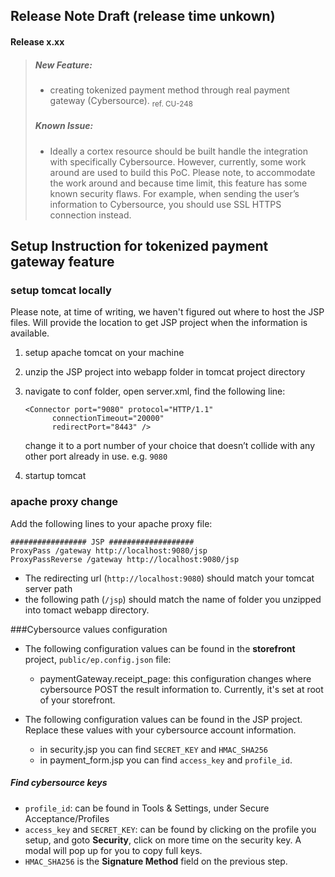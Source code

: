 Release Note Draft (release time unkown)
---------

#### Release x.xx 
>##### New Feature:
>  + creating tokenized payment method through real payment gateway (Cybersource). <sub>ref. CU-248</sub>
>
>##### Known Issue:
> + Ideally a cortex resource should be built handle the integration with specifically Cybersource. However, currently, some work around are used to build this PoC. Please note, to accommodate the work around and because time limit, this feature has some known security flaws. For example, when sending the user’s information to Cybersource, you should use SSL HTTPS connection instead.

## Setup Instruction for tokenized payment gateway feature
### setup tomcat locally
Please note, at time of writing, we haven't figured out where to host the JSP files. Will provide the location to get JSP project when the information is available.

1. setup apache tomcat on your machine
2. unzip the JSP project into webapp folder in tomcat project directory
3. navigate to conf folder, open server.xml, find the following line: 

	~~~
	<Connector port="9080" protocol="HTTP/1.1"
	      connectionTimeout="20000"
	      redirectPort="8443" />
	~~~

	change it to a port number of your choice that doesn’t collide with any other port already in use. e.g. `9080`
4. startup tomcat

### apache proxy change

Add the following lines to your apache proxy file: 
~~~
################# JSP ###################
ProxyPass /gateway http://localhost:9080/jsp
ProxyPassReverse /gateway http://localhost:9080/jsp
~~~

* The redirecting url (`http://localhost:9080`) should match your tomcat server path
* the following path (`/jsp`) should match the name of folder you unzipped into tomact webapp directory. 

###Cybersource values configuration
* The following configuration values can be found in the **storefront** project, `public/ep.config.json` file:
	* paymentGateway.receipt_page: this configuration changes where cybersource POST the result information to. Currently, it's set at root of your storefront.

* The following configuration values can be found in the JSP project. Replace these values with your cybersource account information.
	* in security.jsp you can find `SECRET_KEY` and `HMAC_SHA256` 
	* in payment_form.jsp you can find `access_key` and `profile_id`.
	
##### Find cybersource keys

* `profile_id`: can be found in Tools & Settings, under Secure Acceptance/Profiles
* `access_key` and `SECRET_KEY`: can be found by clicking on the profile you setup, and goto **Security**, click on more time on the security key. A modal will pop up for you to copy full keys.
* `HMAC_SHA256` is the **Signature Method** field on the previous step.



